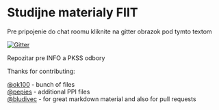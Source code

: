 Studijne materialy FIIT
==============================================
Pre pripojenie do chat roomu kliknite na gitter obrazok pod tymto textom

[![Gitter](https://badges.gitter.im/Join%20Chat.svg)](https://gitter.im/citruslee/Studijne-materialy-FIIT?utm_source=badge&utm_medium=badge&utm_campaign=pr-badge&utm_content=badge)

Repozitar pre INFO a PKSS odbory

Thanks for contributing:

[@ok100](https://github.com/ok100) - bunch of files<br />
[@pepies](https://github.com/pepies) - additional PPI files<br />
[@bludivec](https://github.com/bludivec) - for great markdown material and also for pull requests
